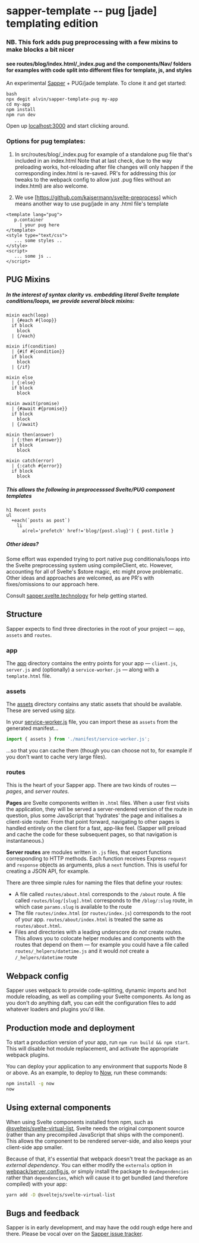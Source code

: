 # sapper-template -- pug [jade] templating edition

### NB. This fork adds pug preprocessing with a few mixins to make blocks a bit nicer
#### see routes/blog/index.html/_index.pug and the components/Nav/ folders for examples with code split into different files for template, js, and styles

An experimental [Sapper](https://github.com/sveltejs/sapper) + PUG/jade template. To clone it and get started:

```
bash
npx degit alvin/sapper-template-pug my-app
cd my-app
npm install
npm run dev
```

Open up [localhost:3000](http://localhost:3000) and start clicking around.


### Options for pug templates:

1. In src/routes/blog/_index.pug for example of a standalone pug file that's included in an index.html Note that at last check, due to the way preloading works, hot-reloading after file changes will only happen if the corresponding index.html is re-saved.   PR's for addressing this (or tweaks to the webpack config to allow just .pug files without an index.html) are also welcome.  

2. We use [https://github.com/kaisermann/svelte-preprocess] which means another way to use pug/jade in any .html file's template

```
<template lang="pug">
   p.container
     | your pug here
</template>
<style type="text/css">
   ... some styles ..
</style>
<script>
   ... some js ..
</script>
```

## PUG Mixins
##### In the interest of syntax clarity vs. embedding literal Svelte template conditions/loops, we provide several block mixins:
```
mixin each(loop)
  | {#each #{loop}}
  if block
    block
  | {/each}

mixin if(condition)
  | {#if #{condition}}
  if block
    block
  | {/if}

mixin else
  | {:else}
  if block
    block

mixin await(promise)
  | {#await #{promise}}
  if block
    block
  | {/await}

mixin then(answer)
  | {:then #{answer}}
  if block
    block

mixin catch(error)
  | {:catch #{error}}
  if block
    block
```

##### This allows the following in preprocesssed Svelte/PUG component templates
```
h1 Recent posts
ul
  +each(`posts as post`)
    li
      a(rel='prefetch' href!='blog/{post.slug}') { post.title }   
```
##### Other ideas?
Some effort was expended trying to port native pug conditionals/loops into the Svelte preprocessing system using compileClient, etc.  However, accounting for all of Svelte's $store magic, etc might prove problematic.  Other ideas and approaches are welcomed, as are PR's with fixes/omissions to our approach here.


Consult [sapper.svelte.technology](https://sapper.svelte.technology) for help getting started.

## Structure

Sapper expects to find three directories in the root of your project —  `app`, `assets` and `routes`.


### app

The [app](app) directory contains the entry points for your app — `client.js`, `server.js` and (optionally) a `service-worker.js` — along with a `template.html` file.


### assets

The [assets](assets) directory contains any static assets that should be available. These are served using [sirv](https://github.com/lukeed/sirv).

In your [service-worker.js](app/service-worker.js) file, you can import these as `assets` from the generated manifest...

```js
import { assets } from './manifest/service-worker.js';
```

...so that you can cache them (though you can choose not to, for example if you don't want to cache very large files).


### routes

This is the heart of your Sapper app. There are two kinds of routes — *pages*, and *server routes*.

**Pages** are Svelte components written in `.html` files. When a user first visits the application, they will be served a server-rendered version of the route in question, plus some JavaScript that 'hydrates' the page and initialises a client-side router. From that point forward, navigating to other pages is handled entirely on the client for a fast, app-like feel. (Sapper will preload and cache the code for these subsequent pages, so that navigation is instantaneous.)

**Server routes** are modules written in `.js` files, that export functions corresponding to HTTP methods. Each function receives Express `request` and `response` objects as arguments, plus a `next` function. This is useful for creating a JSON API, for example.

There are three simple rules for naming the files that define your routes:

* A file called `routes/about.html` corresponds to the `/about` route. A file called `routes/blog/[slug].html` corresponds to the `/blog/:slug` route, in which case `params.slug` is available to the route
* The file `routes/index.html` (or `routes/index.js`) corresponds to the root of your app. `routes/about/index.html` is treated the same as `routes/about.html`.
* Files and directories with a leading underscore do *not* create routes. This allows you to colocate helper modules and components with the routes that depend on them — for example you could have a file called `routes/_helpers/datetime.js` and it would *not* create a `/_helpers/datetime` route


## Webpack config

Sapper uses webpack to provide code-splitting, dynamic imports and hot module reloading, as well as compiling your Svelte components. As long as you don't do anything daft, you can edit the configuration files to add whatever loaders and plugins you'd like.


## Production mode and deployment

To start a production version of your app, run `npm run build && npm start`. This will disable hot module replacement, and activate the appropriate webpack plugins.

You can deploy your application to any environment that supports Node 8 or above. As an example, to deploy to [Now](https://zeit.co/now), run these commands:

```bash
npm install -g now
now
```


## Using external components

When using Svelte components installed from npm, such as [@sveltejs/svelte-virtual-list](https://github.com/sveltejs/svelte-virtual-list), Svelte needs the original component source (rather than any precompiled JavaScript that ships with the component). This allows the component to be rendered server-side, and also keeps your client-side app smaller.

Because of that, it's essential that webpack doesn't treat the package as an *external dependency*. You can either modify the `externals` option in [webpack/server.config.js](webpack/server.config.js), or simply install the package to `devDependencies` rather than `dependencies`, which will cause it to get bundled (and therefore compiled) with your app:

```bash
yarn add -D @sveltejs/svelte-virtual-list
```


## Bugs and feedback

Sapper is in early development, and may have the odd rough edge here and there. Please be vocal over on the [Sapper issue tracker](https://github.com/sveltejs/sapper/issues).
